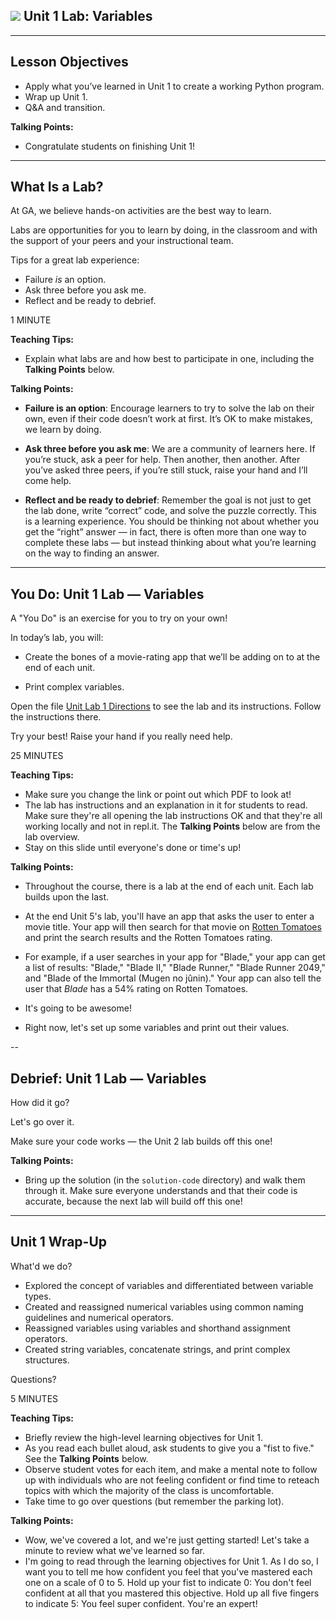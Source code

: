 <!--
title: Unit 1 Lab: Variables
type: Lab
duration: ":30"
creator: Susi Remondi
-->

## ![](https://ga-dash.s3.amazonaws.com/production/assets/logo-9f88ae6c9c3871690e33280fcf557f33.png) Unit 1 Lab: Variables

<!--

## Overview
This lesson consists of a hands-on lab during which learners will independently create a working Python program. You simply need to introduce the lab, make sure they can access the lab doc, and be available in case of questions. At the end, go over the solution (in the `solution-code` folder).

As the next lab builds on this one, make sure students all end with the correct code. Send out the solution Python file if needed.

## Learning Objectives
In this lesson, students will:
- Apply what they've learned in Unit 1 to create a working Python program.

## Duration
30 minutes

## Suggested Agenda

| Time | Activity |
| --- | --- |
| 0:00 - 02:00 | Welcome |
| 02:00 - 20:00 | Work Time |
| 20:00 - 30:00 | Q&A + Close |

## Before Class: Preparation
- Before class, complete the lab yourself to ensure you’re familiar with the solution, as well as the various challenges learners might encounter.
- Change the location of the starter code and lab directions.

## In Class: Materials
- Projector
- Internet connection
- Python 3.0
- Lab directions

-->

---

## Lesson Objectives

- Apply what you’ve learned in Unit 1 to create a working Python program.
- Wrap up Unit 1.
- Q&A and transition.

<aside class="notes">

**Talking Points:**

- Congratulate students on finishing Unit 1!

</aside>

---

## What Is a Lab?


At GA, we believe hands-on activities are the best way to learn.

Labs are opportunities for you to learn by doing, in the classroom and with the support of your peers and your instructional team.

Tips for a great lab experience:

- Failure _is_ an option.
- Ask three before you ask me.
- Reflect and be ready to debrief.


<aside class="notes">

1 MINUTE

**Teaching Tips:**

- Explain what labs are and how best to participate in one, including the **Talking Points** below.

**Talking Points:**

- **Failure is an option**: Encourage learners to try to solve the lab on their own, even if their code doesn’t work at first. It’s OK to make mistakes, we learn by doing.

- **Ask three before you ask me**: We are a community of learners here. If you’re stuck, ask a peer for help. Then another, then another. After you’ve asked three peers, if you’re still stuck, raise your hand and I’ll come help.

- **Reflect and be ready to debrief**: Remember the goal is not just to get the lab done, write “correct” code, and solve the puzzle correctly. This is a learning experience. You should be thinking not about whether you get the “right” answer — in fact, there is often more than one way to complete these labs — but instead thinking about what you’re learning on the way to finding an answer.


</aside>

---

## You Do: Unit 1 Lab — Variables

A "You Do" is an exercise for you to try on your own!  

In today’s lab, you will:

- Create the bones of a movie-rating app that we’ll be adding on to at the end of each unit.

- Print complex variables.

Open the file [Unit Lab 1 Directions](04-unit-lab-1/unit-lab-1-directions.md) to see the lab and its instructions. Follow the instructions there.

Try your best! Raise your hand if you really need help.


<aside class="notes">

25 MINUTES

**Teaching Tips:**

- Make sure you change the link or point out which PDF to look at!
- The lab has instructions and an explanation in it for students to read. Make sure they're all opening the lab instructions OK and that they're all working locally and not in repl.it. The **Talking Points** below are from the lab overview.
- Stay on this slide until everyone's done or time's up!

**Talking Points:**

- Throughout the course, there is a lab at the end of each unit. Each lab builds upon the last.

- At the end Unit 5's lab, you'll have an app that asks the user to enter a movie title. Your app will then search for that movie on <a href="https://www.rottentomatoes.com/" target="\_blank">Rotten Tomatoes</a> and print the search results and the Rotten Tomatoes rating.

- For example, if a user searches in your app for "Blade," your app can get a list of results: "Blade," "Blade II," "Blade Runner," "Blade Runner 2049," and "Blade of the Immortal (Mugen no jûnin)." Your app can also tell the user that *Blade* has a 54% rating on Rotten Tomatoes.

- It's going to be awesome!

- Right now, let's set up some variables and print out their values.

</aside>

--

## Debrief: Unit 1 Lab — Variables

How did it go?

Let's go over it.

Make sure your code works — the Unit 2 lab builds off this one!

<aside class="notes">

**Talking Points:**

- Bring up the solution (in the `solution-code` directory) and walk them through it. Make sure everyone understands and that their code is accurate, because the next lab will build off this one!

</aside>

---

## Unit 1 Wrap-Up

What'd we do?

- Explored the concept of variables and differentiated between variable types.
- Created and reassigned numerical variables using common naming guidelines and numerical operators.
- Reassigned variables using variables and shorthand assignment operators.
- Created string variables, concatenate strings, and print complex structures.

Questions?

<aside class="notes">

5 MINUTES

**Teaching Tips:**
- Briefly review the high-level learning objectives for Unit 1.
- As you read each bullet aloud, ask students to give you a "fist to five." See the **Talking Points** below.
- Observe student votes for each item, and make a mental note to follow up with individuals who are not feeling confident or find time to reteach topics with which the majority of the class is uncomfortable.
- Take time to go over questions (but remember the parking lot).

**Talking Points:**
- Wow, we've covered a lot, and we're just getting started! Let's take a minute to review what we've learned so far.
- I'm going to read through the learning objectives for Unit 1. As I do so, I want you to tell me how confident you feel that you've mastered each one on a scale of 0 to 5. Hold up your fist to indicate 0: You don't feel confident at all that you mastered this objective. Hold up all five fingers to indicate 5: You feel super confident. You're an expert!
</aside>
